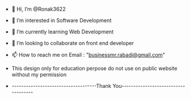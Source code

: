 - 👋 Hi, I’m @Ronak3622
- 👀 I’m interested in Software Development
- 🌱 I’m currently learning Web Development
- 💞️ I’m looking to collaborate on front end developer
- 📫 How to reach me on Email : "businessmr.rabadi@gmail.com"

- This design only for education perpose do not use on public website without my permission

- ------------------------------------Thank You------------------------------------
